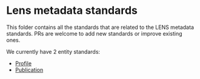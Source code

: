 # Lens metadata standards

This folder contains all the standards that are related to the LENS metadata standards. PRs are welcome to add new standards or improve existing ones.

We currently have 2 entity standards:

- [Profile](./profile/README.md)
- [Publication](./publication/README.md)
